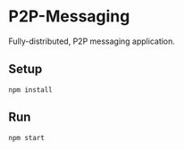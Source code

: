 # P2P-Messaging

Fully-distributed, P2P messaging application.

## Setup

`npm install`

## Run

`npm start`
